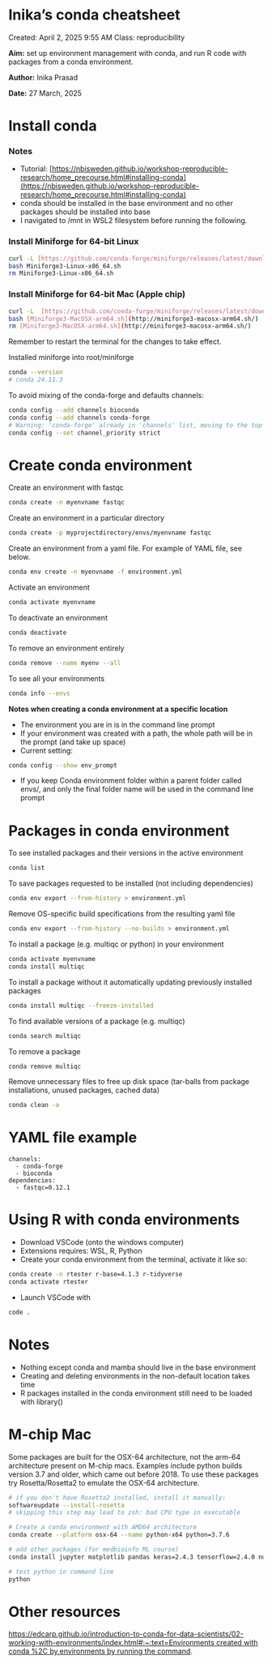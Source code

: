 # Inika’s conda cheatsheet

Created: April 2, 2025 9:55 AM
Class: reproducibility

**Aim:** set up environment management with conda, and run R code with packages from a conda environment. 

**Author:** Inika Prasad

**Date:** 27 March, 2025

# Install conda

### Notes

- Tutorial: [https://nbisweden.github.io/workshop-reproducible-research/home_precourse.html#installing-conda](https://nbisweden.github.io/workshop-reproducible-research/home_precourse.html#installing-conda)
- conda should be installed in the base environment and no other packages should be installed into base
- I navigated to /mnt in WSL2 filesystem before running the following.

### Install Miniforge for 64-bit Linux

```bash
curl -L [https://github.com/conda-forge/miniforge/releases/latest/download/Miniforge3-Linux-x86_64.sh](https://github.com/conda-forge/miniforge/releases/latest/download/Miniforge3-Linux-x86_64.sh) -O
bash Miniforge3-Linux-x86_64.sh
rm Miniforge3-Linux-x86_64.sh
```

### Install Miniforge for 64-bit Mac (Apple chip)

```bash
curl -L  [https://github.com/conda-forge/miniforge/releases/latest/download/Miniforge3-MacOSX-arm64.sh](https://github.com/conda-forge/miniforge/releases/latest/download/Miniforge3-MacOSX-arm64.sh) -O
bash [Miniforge3-MacOSX-arm64.sh](http://miniforge3-macosx-arm64.sh/)
rm [Miniforge3-MacOSX-arm64.sh](http://miniforge3-macosx-arm64.sh/)
```

Remember to restart the terminal for the changes to take effect.

Installed miniforge into root/miniforge

```bash
conda --version
# conda 24.11.3
```

To avoid mixing of the conda-forge and defaults channels:

```bash
conda config --add channels bioconda
conda config --add channels conda-forge
# Warning: 'conda-forge' already in 'channels' list, moving to the top
conda config --set channel_priority strict
```

# Create conda environment

Create an environment with fastqc

```bash
conda create -n myenvname fastqc
```

Create an environment in a particular directory

```bash
conda create -p myprojectdirectory/envs/myenvname fastqc
```

Create an environment from a yaml file. For example of YAML file, see below.

```bash
conda env create -n myenvname -f environment.yml
```

Activate an environment

```bash
conda activate myenvname
```

To deactivate an environment

```bash
conda deactivate
```

To remove an environment entirely

```bash
conda remove --name myenv --all
```

To see all your environments

```bash
conda info --envs
```

**Notes when creating a conda environment at a specific location**

- The environment you are in is in the command line prompt
- If your environment was created with a path, the whole path will be in the prompt (and take up space)
- Current setting:

```bash
conda config --show env_prompt
```

- If you keep Conda environment folder within a parent folder called envs/, and only the final folder name will be used in the command line prompt

# Packages in conda environment

To see installed packages and their versions in the active environment

```bash
conda list
```

To save packages requested to be installed (not including dependencies)

```bash
conda env export --from-history > environment.yml
```

Remove OS-specific build specifications from the resulting yaml file

```bash
conda env export --from-history --no-builds > environment.yml
```

To install a package (e.g. multiqc or python) in your environment

```bash
conda activate myenvname
conda install multiqc
```

To install a package without it automatically updating previously installed packages

```bash
conda install multiqc --freeze-installed
```

To find available versions of a package (e.g. multiqc)

```bash
conda search multiqc
```

To remove a package

```bash
conda remove multiqc
```

Remove unnecessary files to free up disk space (tar-balls from package installations, unused packages, cached data)

```bash
conda clean -a
```

# YAML file example

```
channels:
  - conda-forge
  - bioconda
dependencies:
  - fastqc=0.12.1
```

# Using R with conda environments

- Download VSCode (onto the windows computer)
- Extensions requires: WSL, R, Python
- Create your conda environment from the terminal, activate it like so:

```bash
conda create -n rtester r-base=4.1.3 r-tidyverse
conda activate rtester
```

- Launch VSCode with

```bash
code .
```

# Notes

- Nothing except conda and mamba should live in the base environment
- Creating and deleting environments in the non-default location takes time
- R packages installed in the conda environment still need to be loaded with library()

# M-chip Mac

Some packages are built for the OSX-64 architecture, not the arm-64 architecture present on M-chip macs. Examples include python builds version 3.7 and older, which came out before 2018. To use these packages try Rosetta/Rosetta2 to emulate the OSX-64 architecture. 

```bash
# if you don't have Rosetta2 installed, install it manually:
softwareupdate --install-rosetta
# skipping this step may lead to zsh: bad CPU type in executable

# Create a conda environment with AMD64 architecture
conda create --platform osx-64 --name python-x64 python=3.7.6

# add other packages (for medbioinfo ML course)
conda install jupyter matplotlib pandas keras=2.4.3 tensorflow=2.4.0 numpy=1.19.5 pydot graphviz scikit-learn mpld3 wget nb_conda nb_conda_kernels rise

# test python in command line
python
```

# Other resources

[https://edcarp.github.io/introduction-to-conda-for-data-scientists/02-working-with-environments/index.html#:~:text=Environments created with conda %2C by,environments by running the command](https://edcarp.github.io/introduction-to-conda-for-data-scientists/02-working-with-environments/index.html#:~:text=Environments%20created%20with%20conda%20%2C%20by,environments%20by%20running%20the%20command).